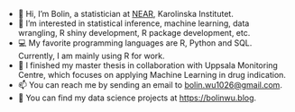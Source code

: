 - 👋 Hi, I’m Bolin, a statistician at [NEAR](https://www.near-aging.se/), Karolinska Institutet.
- 👀 I’m interested in statistical inference, machine learning, data wrangling, R shiny development, R package development, etc.
- 💻 My favorite programming languages are R, Python and SQL. Currently, I am mainly using R for work.
- 🌱 I finished my master thesis in collaboration with Uppsala Monitoring Centre, which focuses on applying Machine Learning in drug indication.
- 📫 You can reach me by sending an email to bolin.wu1026@gmail.com.
- 🔎 You can find my data science projects at https://bolinwu.blog.

<!---
Bolin-Wu/Bolin-Wu is a ✨ special ✨ repository because its `README.md` (this file) appears on your GitHub profile.
You can click the Preview link to take a look at your changes.
--->
